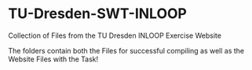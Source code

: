 # TU-Dresden-SWT-INLOOP
Collection of Files from the TU Dresden INLOOP Exercise Website

The folders contain both the Files for successful compiling as well as the Website Files with the Task!
